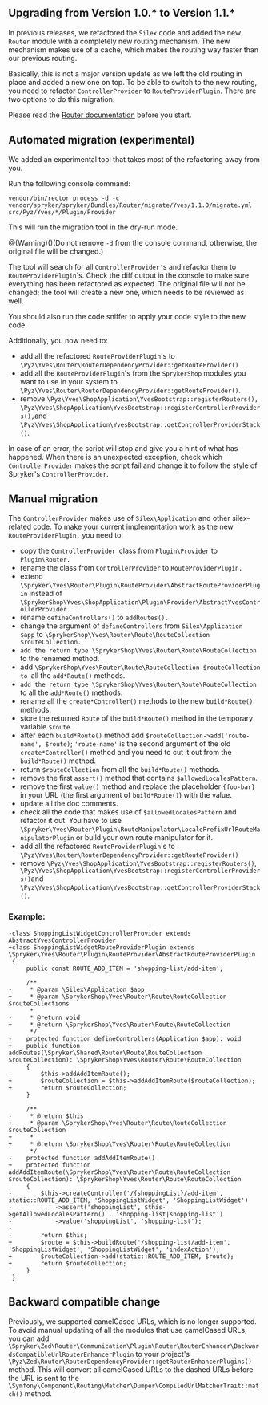 ## Upgrading from Version 1.0.* to Version 1.1.*

In previous releases, we refactored the `Silex` code and added the new `Router` module with a completely new routing mechanism. The new mechanism makes use of a cache, which makes the routing way faster than our previous routing.

Basically, this is not a major version update as we left the old routing in place and added a new one on top. To be able to switch to the new routing, you need to refactor `ControllerProvider` to `RouteProviderPlugin`. There are two options to do this migration.

Please read the [Router documentation](https://documentation.spryker.com/v4/docs/router) before you start.

## Automated migration (experimental)

We added an experimental tool that takes most of the refactoring away from you. 

Run the following console command:

```
vendor/bin/rector process -d -c vendor/spryker/spryker/Bundles/Router/migrate/Yves/1.1.0/migrate.yml src/Pyz/Yves/*/Plugin/Provider
```

This will run the migration tool in the dry-run mode.

@(Warning)()(Do not remove `-d` from the console command, otherwise, the original file will be changed.)

The tool will search for all `ControllerProvider'`s and refactor them to `RouteProviderPlugin`'s. Check the diff output in the console to make sure everything has been refactored as expected. The original file will not be changed; the tool will create a new one, which needs to be reviewed as well.

You should also run the code sniffer to apply your code style to the new code.

Additionally, you now need to:

* add all the refactored `RouteProviderPlugin`'s to `\Pyz\Yves\Router\RouterDependencyProvider::getRouteProvider()`
* add all the `RouteProviderPlugin`'s from the `SprykerShop` modules you want to use in your system to `\Pyz\Yves\Router\RouterDependencyProvider::getRouteProvider()`.
* remove `\Pyz\Yves\ShopApplication\YvesBootstrap::registerRouters(),` `\Pyz\Yves\ShopApplication\YvesBootstrap::registerControllerProviders(),`and `\Pyz\Yves\ShopApplication\YvesBootstrap::getControllerProviderStack()`.

In case of an error, the script will stop and give you a hint of what has happened. When there is an unexpected exception, check which `ControllerProvider` makes the script fail and change it to follow the style of Spryker's `ControllerProvider`.

## Manual migration

The `ControllerProvider` makes use of `Silex\Application` and other silex-related code. To make your current implementation work as the new `RouteProviderPlugin,` you need to:

* copy the `ControllerProvider `class from `Plugin\Provider` to `Plugin\Router.`
* rename the class from `ControllerProvider` to `RouteProviderPlugin.`
* extend `\Spryker\Yves\Router\Plugin\RouteProvider\AbstractRouteProviderPlugin` instead of `\SprykerShop\Yves\ShopApplication\Plugin\Provider\AbstractYvesControllerProvider.`
* rename `defineControllers()` to `addRoutes().`
* change the argument of `defineControllers` from `Silex\Application $app` to `\SprykerShop\Yves\Router\Route\RouteCollection $routeCollection.`
* `add the return type \SprykerShop\Yves\Router\Route\RouteCollection` to the renamed method.
* add `\SprykerShop\Yves\Router\Route\RouteCollection $routeCollection to `all the `add*Route()` methods.
* `add the return type \SprykerShop\Yves\Router\Route\RouteCollection` to all the `add*Route()` methods.
* rename all the `create*Controller()` methods to the new `build*Route()` methods.
* store the returned `Route` of the `build*Route()` method in the temporary variable `$route`.
* after each `build*Route()` method add `$routeCollection->add('route-name', $route)`; `'route-name'` is the second argument of the old `create*Controller()` method and you need to cut it out from the `build*Route()` method.
* return `$routeCollection` from all the `build*Route()` methods.
* remove the first `assert()` method that contains `$allowedLocalesPattern`.
* remove the first `value()` method and replace the placeholder `{foo-bar}` in your URL (the first argument of `build*Route()`) with the value.
* update all the doc comments.
* check all the code that makes use of `$allowedLocalesPattern` and refactor it out. You have to use `\Spryker\Yves\Router\Plugin\RouteManipulator\LocalePrefixUrlRouteManipulatorPlugin` or build your own route manipulator for it.
* add all the refactored `RouteProviderPlugin`'s to `\Pyz\Yves\Router\RouterDependencyProvider::getRouteProvider()`
* remove `\Pyz\Yves\ShopApplication\YvesBootstrap::registerRouters()`,` \Pyz\Yves\ShopApplication\YvesBootstrap::registerControllerProviders()`and `\Pyz\Yves\ShopApplication\YvesBootstrap::getControllerProviderStack()`.

### Example:

```
-class ShoppingListWidgetControllerProvider extends AbstractYvesControllerProvider
+class ShoppingListWidgetRouteProviderPlugin extends \Spryker\Yves\Router\Plugin\RouteProvider\AbstractRouteProviderPlugin
 {
     public const ROUTE_ADD_ITEM = 'shopping-list/add-item';
 
     /**
-     * @param \Silex\Application $app
+     * @param \SprykerShop\Yves\Router\Route\RouteCollection $routeCollections
      *
-     * @return void
+     * @return \SprykerShop\Yves\Router\Route\RouteCollection
      */
-    protected function defineControllers(Application $app): void
+    public function addRoutes(\Spryker\Shared\Router\Route\RouteCollection $routeCollection): \SprykerShop\Yves\Router\Route\RouteCollection
     {
-        $this->addAddItemRoute();
+        $routeCollection = $this->addAddItemRoute($routeCollection);
+        return $routeCollection;
     }
 
     /**
-     * @return $this
+     * @param \SprykerShop\Yves\Router\Route\RouteCollection $routeCollection
+     *
+     * @return \SprykerShop\Yves\Router\Route\RouteCollection
      */
-    protected function addAddItemRoute()
+    protected function addAddItemRoute(\SprykerShop\Yves\Router\Route\RouteCollection $routeCollection): \SprykerShop\Yves\Router\Route\RouteCollection
     {
-        $this->createController('/{shoppingList}/add-item', static::ROUTE_ADD_ITEM, 'ShoppingListWidget', 'ShoppingListWidget')
-            ->assert('shoppingList', $this->getAllowedLocalesPattern() . 'shopping-list|shopping-list')
-            ->value('shoppingList', 'shopping-list');
-
-        return $this;
+        $route = $this->buildRoute('/shopping-list/add-item', 'ShoppingListWidget', 'ShoppingListWidget', 'indexAction');
+        $routeCollection->add(static::ROUTE_ADD_ITEM, $route);
+        return $routeCollection;
     }
 }
```

## Backward compatible change

Previously, we supported camelCased URLs, which is no longer supported. To avoid manual updating of all the modules that use camelCased URLs, you can add `\Spryker\Zed\Router\Communication\Plugin\Router\RouterEnhancer\BackwardsCompatibleUrlRouterEnhancerPlugin` to your project's `\Pyz\Zed\Router\RouterDependencyProvider::getRouterEnhancerPlugins()` method. This will convert all camelCased URLs to the dashed URLs before the URL is sent to the `\Symfony\Component\Routing\Matcher\Dumper\CompiledUrlMatcherTrait::match()` method.

<!-- Last review date: Jul 12, 2019by Rene Klatt, Dmitry Beirak -->